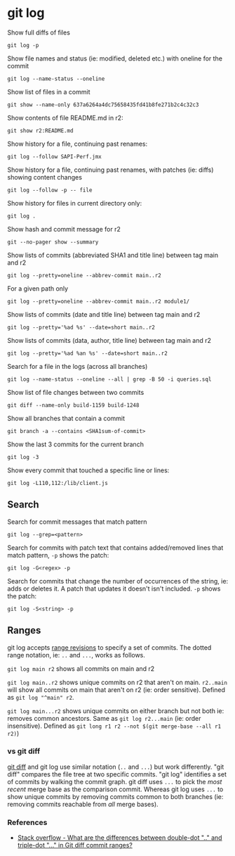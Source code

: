 # git log

Show full diffs of files

```
git log -p
```

Show file names and status (ie: modified, deleted etc.) with oneline for the commit

```
git log --name-status --oneline
```

Show list of files in a commit

```
git show --name-only 637a6264a4dc75658435fd41b8fe271b2c4c32c3
```

Show contents of file README.md in r2:

```
git show r2:README.md
```

Show history for a file, continuing past renames:

```
git log --follow SAPI-Perf.jmx
```

Show history for a file, continuing past renames, with patches (ie: diffs) showing content changes

```
git log --follow -p -- file
```

Show history for files in current directory only:

```
git log .
```

Show hash and commit message for r2

```
git --no-pager show --summary
```

Show lists of commits (abbreviated SHA1 and title line) between tag main and r2

```
git log --pretty=oneline --abbrev-commit main..r2
```

For a given path only

```
git log --pretty=oneline --abbrev-commit main..r2 module1/
```

Show lists of commits (date and title line) between tag main and r2

```
git log --pretty='%ad %s' --date=short main..r2
```

Show lists of commits (data, author, title line) between tag main and r2

```
git log --pretty='%ad %an %s' --date=short main..r2
```

Search for a file in the logs (across all branches)

```
git log --name-status --oneline --all | grep -B 50 -i queries.sql
```

Show list of file changes between two commits

```
git diff --name-only build-1159 build-1248
```

Show all branches that contain a commit

```
git branch -a --contains <SHA1sum-of-commit>
```

Show the last 3 commits for the current branch

```
git log -3
```

Show every commit that touched a specific line or lines:

```
git log -L110,112:/lib/client.js
```

## Search

Search for commit messages that match pattern

```
git log --grep=<pattern>
```

Search for commits with patch text that contains added/removed lines that match pattern, `-p` shows the patch:

```
git log -G<regex> -p
```

Search for commits that change the number of occurrences of the string, ie: adds or deletes it. A patch that updates it doesn't isn't included. `-p` shows the patch:

```
git log -S<string> -p
```

## Ranges

git log accepts [range revisions](https://git-scm.com/docs/gitrevisions#_specifying_ranges) to specify a set of commits. The dotted range notation, ie: `..` and `...`, works as follows.

`git log main r2` shows all commits on main and r2

`git log main..r2` shows unique commits on r2 that aren't on main. `r2..main` will show all commits on main that aren't on r2 (ie: order sensitive). Defined as `git log "^main" r2`.

`git log main...r2` shows unique commits on either branch but not both ie: removes common ancestors. Same as `git log r2...main` (ie: order insensitive). Defined as `git long r1 r2 --not $(git merge-base --all r1 r2)`)

### vs git diff

[git diff](git-diff.md#ranges) and git log use similar notation (`..` and `...`) but work differently. "git diff" compares the file tree at two specific commits. "git log" identifies a set of commits by walking the commit graph. git diff uses `...` to pick the _most recent_ merge base as the comparison commit. Whereas git log uses `...` to show unique commits by removing commits common to both branches (ie: removing commits reachable from _all_ merge bases).

### References

- [Stack overflow - What are the differences between double-dot ".." and triple-dot "..." in Git diff commit ranges?](http://stackoverflow.com/questions/7251477/what-are-the-differences-between-double-dot-and-triple-dot-in-git-dif/7256391#7256391)
